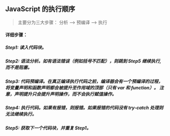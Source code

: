 ## JavaScript 的执行顺序
> 主要分为三大步骤： 分析 ——> 预编译 ——> 执行

#### 详细步骤：
##### Step1: 读入代码块。
##### Step2: 语法分析。如有语法错误（例如括号不匹配），则跳到 Step5 继续执行, 而不是阻塞。
##### Step3: 代码预编译。在真正编译执行代码之前，编译器会有一个预编译的过程，将变量声明和函数声明都会被提升至作用域的顶部（只有 var 和 function）。 注意，声明提升只会提升声明操作，而不会执行赋值操作。
##### Step4: 执行代码。如果有报错，则报错。如果报错的代码没有 try-catch 处理则无法继续执行。
##### Step5: 获取下一个代码块，并重复 Step1。
